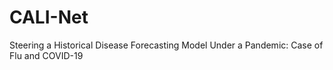 # CALI-Net
Steering a Historical Disease Forecasting Model Under a Pandemic: Case of Flu and COVID-19

